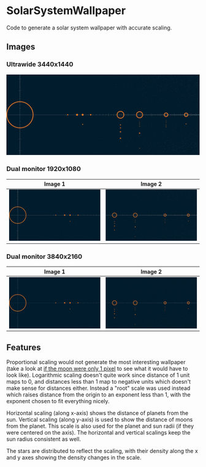 # SolarSystemWallpaper
Code to generate a solar system wallpaper with accurate scaling.

## Images
### Ultrawide 3440x1440

![ultrawide wallpaper](https://github.com/zainhussaini/SolarSystemWallpaper/blob/main/images/3440x1440.png?raw=true)

### Dual monitor 1920x1080

Image 1| Image 2
:-------------------------:|:-------------------------:
![dual monitor 1](https://github.com/zainhussaini/SolarSystemWallpaper/blob/main/images/1920x1080_part1.png?raw=true)| ![dual monitor 2](https://github.com/zainhussaini/SolarSystemWallpaper/blob/main/images/1920x1080_part2.png?raw=true)

### Dual monitor 3840x2160

Image 1| Image 2
:-------------------------:|:-------------------------:
![dual monitor 1](https://github.com/zainhussaini/SolarSystemWallpaper/blob/main/images/3840x2160_part1.png?raw=true)| ![dual monitor 2](https://github.com/zainhussaini/SolarSystemWallpaper/blob/main/images/3840x2160_part2.png?raw=true)

## Features
Proportional scaling would not generate the most interesting wallpaper (take a look at [if the moon were only 1 pixel](https://joshworth.com/dev/pixelspace/pixelspace_solarsystem.html) to see what it would have to look like). Logarithmic scaling doesn't quite work since distance of 1 unit maps to 0, and distances less than 1 map to negative units which doesn't make sense for distances either. Instead a "root" scale was used instead which raises distance from the origin to an exponent less than 1, with the exponent chosen to fit everything nicely.

Horizontal scaling (along x-axis) shows the distance of planets from the sun. Vertical scaling (along y-axis) is used to show the distance of moons from the planet. This scale is also used for the planet and sun radii (if they were centered on the axis). The horizontal and vertical scalings keep the sun radius consistent as well.

The stars are distributed to reflect the scaling, with their density along the x and y axes showing the density changes in the scale.
